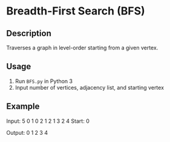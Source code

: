 # Breadth-First Search (BFS)

## Description
Traverses a graph in level-order starting from a given vertex.

## Usage
1. Run `BFS.py` in Python 3
2. Input number of vertices, adjacency list, and starting vertex

## Example
Input:
5
0 1
0 2
1 2
1 3
2 4
Start: 0

Output:
0 1 2 3 4
